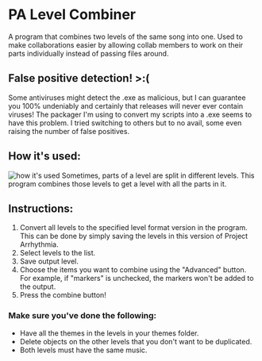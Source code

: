 # PA Level Combiner

A program that combines two levels of the same song into one.
Used to make collaborations easier by allowing collab members to work on their parts individually instead of passing files around.

## False positive detection! >:(
Some antiviruses might detect the .exe as malicious, but I can guarantee you 100% undeniably and certainly that releases will never ever contain viruses!
The packager I'm using to convert my scripts into a .exe seems to have this problem. I tried switching to others but to no avail, some even raising the number of false positives.

## How it's used:
![how it's used](https://i.imgur.com/KNIO3u8.png)
Sometimes, parts of a level are split in different levels. This program combines those levels to get a level with all the parts in it.


## Instructions:
1. Convert all levels to the specified level format version in the program.
   This can be done by simply saving the levels in this version of Project Arrhythmia.
2. Select levels to the list.
3. Save output level.
4. Choose the items you want to combine using the "Advanced" button.
   For example, if "markers" is unchecked, the markers won't be added to the output.
4. Press the combine button!

### Make sure you've done the following:
- Have all the themes in the levels in your themes folder.
- Delete objects on the other levels that you don't want to be duplicated.
- Both levels must have the same music.
